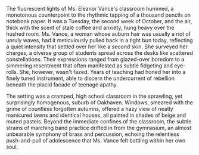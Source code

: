 The fluorescent lights of Ms. Eleanor Vance's classroom hummed, a monotonous counterpoint to the rhythmic tapping of a thousand pencils on notebook paper.  It was a Tuesday, the second week of October, and the air, thick with the scent of stale coffee and anxiety, hung heavy over the hushed room.  Ms. Vance, a woman whose auburn hair was usually a riot of unruly waves, had it meticulously pulled back in a tight bun today, reflecting a quiet intensity that settled over her like a second skin.  She surveyed her charges, a diverse group of students spread across the desks like scattered constellations.  Their expressions ranged from glazed-over boredom to a simmering resentment that often manifested as subtle fidgeting and eye-rolls.  She, however, wasn't fazed.  Years of teaching had honed her into a finely tuned instrument, able to discern the undercurrent of rebellion beneath the placid facade of teenage apathy.

The setting was a cramped, high school classroom in the sprawling, yet surprisingly homogenous, suburb of Oakhaven.  Windows, smeared with the grime of countless forgotten autumns, offered a hazy view of neatly manicured lawns and identical houses, all painted in shades of beige and muted pastels.  Beyond the immediate confines of the classroom, the subtle strains of marching band practice drifted in from the gymnasium, an almost unbearable symphony of brass and percussion,  echoing the relentless push-and-pull of adolescence that Ms. Vance felt battling within her own soul.
